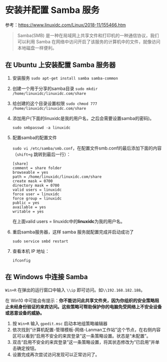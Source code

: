 # 安装并配置 Samba 服务

参考：https://www.linuxidc.com/Linux/2018-11/155466.htm

> Samba(SMB) 是一种在局域网上共享文件和打印机的一种通信协议，我们可以利用 Samba 在网络中访问开启了该服务的计算机中的文件，就像访问本地磁盘一样便利。

## 在 Ubuntu 上安装配置 Samba 服务器

1. 安装服务
    `sudo apt-get install samba samba-common`
    
2. 创建一个用于分享的samba目录
    `sudo mkdir /home/linuxidc/linuxidc.com/share`
    
3. 给创建的这个目录设置权限
    `sudo chmod 777 /home/linuxidc/linuxidc.com/share`
    
4. 添加用户(下面的linuxidc是我的用户名，之后会需要设置samba的密码)。 

    `sudo smbpasswd -a linuxidc`

5. 配置samba的配置文件

    `sudo vi /etc/samba/smb.conf`，在配置文件smb.conf的最后添加下面的内容（`shift+g` 跳转到最后一行）：

    ```
    [share]
    comment = share folder
    browseable = yes
    path = /home/linuxidc/linuxidc.com/share
    create mask = 0700
    directory mask = 0700
    valid users = linuxidc
    force user = linuxidc
    force group = linuxidc
    public = yes
    available = yes
    writable = yes
    ```

    在上面valid users = linuxidc中的**linuxidc**为我的用户名。

6. 重启samba服务器，这样 samba 服务就配置完成并启动成功了

    `sudo service smbd restart`

7. 查看本机 IP 地址：

    `ifconfig`



## 在 Windows 中连接 Samba

`Win+R` 在弹出的运行窗口中输入 `\\ip` 即可访问。如`\\192.168.182.188`。

在 Win10 中可能会有提示：**你不能访问此共享文件夹，因为你组织的安全策略阻止未经身份验证的来宾访问。这些策略可帮助保护你的电脑免受网络上不安全设备或恶意设备的威胁。**

1. 按 `Win+R` 输入 `gpedit.msc` 启动本地组策略编辑器
2. 依次找到“计算机配置-管理模板-网络-Lanman工作站”这个节点，在右侧内容区可以看到“启用不安全的来宾登录”这一条策略设置。状态是“未配置”。
3.  双击“启用不安全的来宾登录”这一条策略设置，将其状态修改为“已启用”并单击确定按钮。 
4. 设置完成再次尝试访问发现可以正常访问了。
